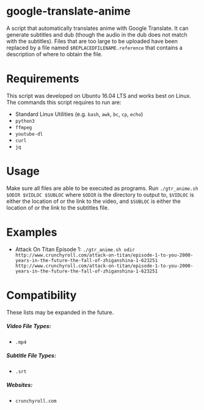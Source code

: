 # google-translate-anime
A script that automatically translates anime with Google Translate. It can generate subtitles and dub (though the audio in the dub does not match with the subtitles). Files that are too large to be uploaded have been replaced by a file named `$REPLACEDFILENAME.reference` that contains a description of where to obtain the file.

# Requirements
This script was developed on Ubuntu 16.04 LTS and works best on Linux. The commands this script requires to run are:
* Standard Linux Utilities (e.g. `bash`, `awk`, `bc`, `cp`, `echo`)
* `python3`
* `ffmpeg`
* `youtube-dl`
* `curl`
* `jq`

# Usage
Make sure all files are able to be executed as programs. Run `./gtr_anime.sh $ODIR $VIDLOC $SUBLOC` where `$ODIR` is the directory to output to, `$VIDLOC` is either the location of or the link to the video, and `$SUBLOC` is either the location of or the link to the subtitles file.

# Examples
* Attack On Titan Episode 1: `./gtr_anime.sh odir http://www.crunchyroll.com/attack-on-titan/episode-1-to-you-2000-years-in-the-future-the-fall-of-zhiganshina-1-623251 http://www.crunchyroll.com/attack-on-titan/episode-1-to-you-2000-years-in-the-future-the-fall-of-zhiganshina-1-623251`

# Compatibility
These lists may be expanded in the future.
##### Video File Types:
* `.mp4`
##### Subtitle File Types:
* `.srt`
##### Websites:
* `crunchyroll.com`
